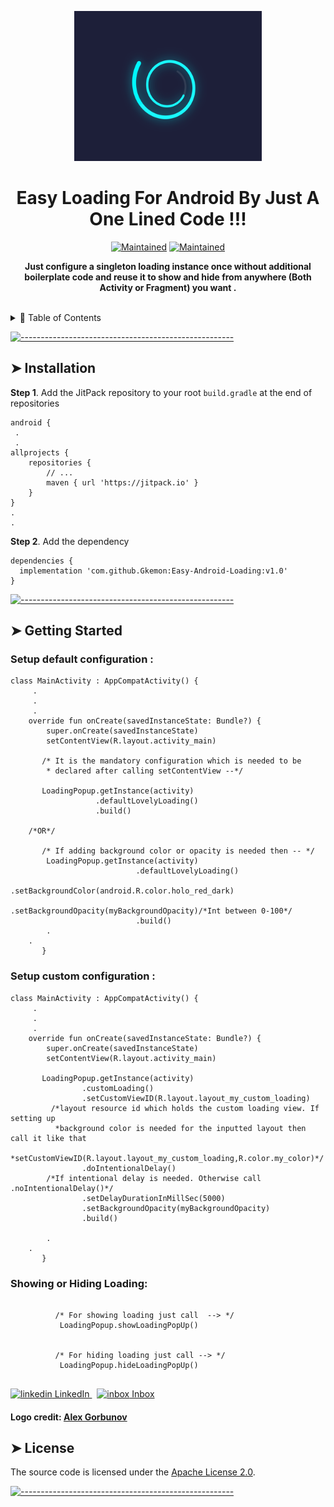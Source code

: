 <!-- ⚠️ This README has been generated from the file(s) "blueprint.md" link - https://github.com/andreasbm/readme ⚠️--><p align="center">
  <img src="https://github.com/Gkemon/Easy-Android-Loading/blob/master/easy-loading.webp" alt="Logo" width="300" height="240"  />
</p>
<h1 align="center">Easy Loading For Android By Just A One Lined Code !!!</h1>
 <p align="center">
		<a href="https://github.com/Gkemon/Easy-Android-Loading/"><img alt="Maintained" src="https://img.shields.io/badge/Maintained%3F-yes-green.svg" height="20"/></a>
	<a href="https://github.com/Gkemon/Easy-Android-Loading/"><img alt="Maintained" src="https://cdn.rawgit.com/sindresorhus/awesome/d7305f38d29fed78fa85652e3a63e154dd8e8829/media/badge.svg" height="20"/></a>

</p>

<p align="center">
  <b>Just configure a singleton loading instance once without additional boilerplate code and reuse it to show and hide from anywhere (Both Activity or Fragment) you want .</b></br>
</p>

<br />


<details>
<summary>📖 Table of Contents</summary>
<br />

[![-----------------------------------------------------](https://raw.githubusercontent.com/andreasbm/readme/master/assets/lines/colored.png)](#table-of-contents)

## ➤ Table of Contents

* [➤ Installation](#-installation)
* [➤ Getting Started](#-getting-started)
* [➤ License](#-license)
</details>


[![-----------------------------------------------------](https://raw.githubusercontent.com/andreasbm/readme/master/assets/lines/colored.png)](#installation)

## ➤ Installation

**Step 1**. Add the JitPack repository to your root ```build.gradle``` at the end of repositories
```
android {
 .
 .
allprojects {
    repositories {
        // ...
        maven { url 'https://jitpack.io' }
    }
}
.
.
```

**Step 2**. Add the dependency
```
dependencies {
  implementation 'com.github.Gkemon:Easy-Android-Loading:v1.0'
}
```	
[![-----------------------------------------------------](https://raw.githubusercontent.com/andreasbm/readme/master/assets/lines/colored.png)](#getting-started-quick)



## ➤ Getting Started

### Setup default configuration :


```
class MainActivity : AppCompatActivity() {
     .
     .
     .
    override fun onCreate(savedInstanceState: Bundle?) {
        super.onCreate(savedInstanceState)
        setContentView(R.layout.activity_main)
	
       /* It is the mandatory configuration which is needed to be
        * declared after calling setContentView --*/
        
       LoadingPopup.getInstance(activity)
                   .defaultLovelyLoading()
                   .build()
		   
	/*OR*/	   
		   
       /* If adding background color or opacity is needed then -- */
        LoadingPopup.getInstance(activity)
                            .defaultLovelyLoading()
                            .setBackgroundColor(android.R.color.holo_red_dark)
                            .setBackgroundOpacity(myBackgroundOpacity)/*Int between 0-100*/
                            .build()
        .
	.	    
       }
```

### Setup custom configuration :


```
class MainActivity : AppCompatActivity() {
     .
     .
     .
    override fun onCreate(savedInstanceState: Bundle?) {
        super.onCreate(savedInstanceState)
        setContentView(R.layout.activity_main)
	
       LoadingPopup.getInstance(activity)
                .customLoading()
                .setCustomViewID(R.layout.layout_my_custom_loading)
		 /*layout resource id which holds the custom loading view. If setting up  
		  *background color is needed for the inputted layout then call it like that
		  *setCustomViewID(R.layout.layout_my_custom_loading,R.color.my_color)*/
                .doIntentionalDelay()
		/*If intentional delay is needed. Otherwise call .noIntentionalDelay()*/
                .setDelayDurationInMillSec(5000)
                .setBackgroundOpacity(myBackgroundOpacity)
                .build()

        .
	.	    
       }
```

### Showing or Hiding Loading:

```

          /* For showing loading just call  --> */
           LoadingPopup.showLoadingPopUp()
  
  
          /* For hiding loading just call --> */
           LoadingPopup.hideLoadingPopUp()
  
```
<p>
  <a href="https://www.linkedin.com/in/gk-mohammad-emon-0301b7104" rel="nofollow noreferrer">
    <img src="https://i.stack.imgur.com/gVE0j.png" alt="linkedin"> LinkedIn
  </a> &nbsp; 
  <a href="emon.info2013@gmail.com">
   <img width="20" src="https://user-images.githubusercontent.com/5141132/50740364-7ea80880-1217-11e9-8faf-2348e31beedd.png" alt="inbox"> Inbox
  </a>
</p>

#### Logo credit: [Alex Gorbunov](https://dribbble.com/shots/11116681-Spiral-pre-loader-concept)

## ➤ License

The source code is licensed under the [Apache License 2.0](https://github.com/Gkemon/XML-to-PDF-generator/blob/master/LICENSE). 


[![-----------------------------------------------------](https://raw.githubusercontent.com/andreasbm/readme/master/assets/lines/colored.png)](#license)



